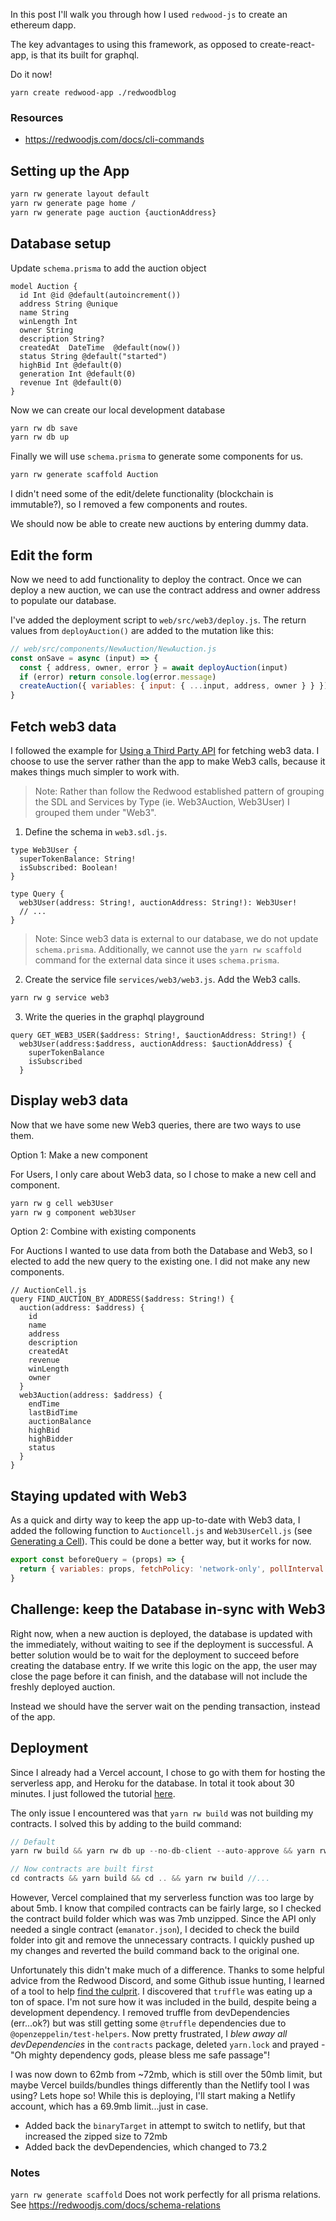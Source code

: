In this post I'll walk you through how I used `redwood-js` to create an ethereum dapp.

The key advantages to using this framework, as opposed to create-react-app, is that its built for graphql.

Do it now!

```
yarn create redwood-app ./redwoodblog
```

### Resources

- https://redwoodjs.com/docs/cli-commands

## Setting up the App

```bash
yarn rw generate layout default
yarn rw generate page home /
yarn rw generate page auction {auctionAddress}
```

## Database setup

Update `schema.prisma` to add the auction object

```
model Auction {
  id Int @id @default(autoincrement())
  address String @unique
  name String
  winLength Int
  owner String
  description String?
  createdAt  DateTime  @default(now())
  status String @default("started")
  highBid Int @default(0)
  generation Int @default(0)
  revenue Int @default(0)
}
```

Now we can create our local development database

```bash
yarn rw db save
yarn rw db up
```

Finally we will use `schema.prisma` to generate some components for us.

```bash
yarn rw generate scaffold Auction
```

I didn't need some of the edit/delete functionality (blockchain is immutable?), so I removed a few components and routes.

We should now be able to create new auctions by entering dummy data.

## Edit the form

Now we need to add functionality to deploy the contract. Once we can deploy a new auction, we can use the contract address and owner address to populate our database.

I've added the deployment script to `web/src/web3/deploy.js`. The return values from `deployAuction()` are added to the mutation like this:

```js
// web/src/components/NewAuction/NewAuction.js
const onSave = async (input) => {
  const { address, owner, error } = await deployAuction(input)
  if (error) return console.log(error.message)
  createAuction({ variables: { input: { ...input, address, owner } } })
}
```

## Fetch web3 data

I followed the example for [Using a Third Party API](https://redwoodjs.com/cookbook/using-a-third-party-api#server-side-api-integration) for fetching web3 data. I choose to use the server rather than the app to make Web3 calls, because it makes things much simpler to work with.

> Note: Rather than follow the Redwood established pattern of grouping the SDL and Services by Type (ie. Web3Auction, Web3User) I grouped them under "Web3".

1. Define the schema in `web3.sdl.js`.

```
type Web3User {
  superTokenBalance: String!
  isSubscribed: Boolean!
}

type Query {
  web3User(address: String!, auctionAddress: String!): Web3User!
  // ...
}
```

> Note: Since web3 data is external to our database, we do not update `schema.prisma`. Additionally, we cannot use the `yarn rw scaffold` command for the external data since it uses `schema.prisma`.

2. Create the service file `services/web3/web3.js`. Add the Web3 calls.

```bash
yarn rw g service web3
```

3. Write the queries in the graphql playground

```
query GET_WEB3_USER($address: String!, $auctionAddress: String!) {
  web3User(address:$address, auctionAddress: $auctionAddress) {
    superTokenBalance
    isSubscribed
  }
```

## Display web3 data

Now that we have some new Web3 queries, there are two ways to use them.

Option 1: Make a new component

For Users, I only care about Web3 data, so I chose to make a new cell and component.

```bash
yarn rw g cell web3User
yarn rw g component web3User
```

Option 2: Combine with existing components

For Auctions I wanted to use data from both the Database and Web3, so I elected to add the new query to the existing one. I did not make any new components.

```
// AuctionCell.js
query FIND_AUCTION_BY_ADDRESS($address: String!) {
  auction(address: $address) {
    id
    name
    address
    description
    createdAt
    revenue
    winLength
    owner
  }
  web3Auction(address: $address) {
    endTime
    lastBidTime
    auctionBalance
    highBid
    highBidder
    status
  }
}
```

## Staying updated with Web3

As a quick and dirty way to keep the app up-to-date with Web3 data, I added the following function to `Auctioncell.js` and `Web3UserCell.js` (see [Generating a Cell](https://redwoodjs.com/docs/cells#beforequery)). This could be done a better way, but it works for now.

```js
export const beforeQuery = (props) => {
  return { variables: props, fetchPolicy: 'network-only', pollInterval: 5000 }
}
```

## Challenge: keep the Database in-sync with Web3

Right now, when a new auction is deployed, the database is updated with the immediately, without waiting to see if the deployment is successful. A better solution would be to wait for the deployment to succeed before creating the database entry. If we write this logic on the app, the user may close the page before it can finish, and the database will not include the freshly deployed auction.

Instead we should have the server wait on the pending transaction, instead of the app.

## Deployment

Since I already had a Vercel account, I chose to go with them for hosting the serverless app, and Heroku for the database. In total it took about 30 minutes. I just followed the tutorial [here](https://redwoodjs.com/tutorial/deployment).

The only issue I encountered was that `yarn rw build` was not building my contracts. I solved this by adding to the build command:

```js
// Default
yarn rw build && yarn rw db up --no-db-client --auto-approve && yarn rw dataMigrate up

// Now contracts are built first
cd contracts && yarn build && cd .. && yarn rw build //...
```

However, Vercel complained that my serverless function was too large by about 5mb. I know that compiled contracts can be fairly large, so I checked the contract build folder which was was 7mb unzipped. Since the API only needed a single contract (`emanator.json`), I decided to check the build folder into git and remove the unnecessary contracts. I quickly pushed up my changes and reverted the build command back to the original one.

Unfortunately this didn't make much of a difference. Thanks to some helpful advice from the Redwood Discord, and some Github issue hunting, I learned of a tool to help [find the culprit](https://github.com/redwoodjs/redwood/issues/1196#issuecomment-723562940). I discovered that `truffle` was eating up a ton of space. I'm not sure how it was included in the build, despite being a development dependency. I removed truffle from devDependencies (err...ok?) but was still getting some `@truffle` dependencies due to `@openzeppelin/test-helpers`. Now pretty frustrated, I _blew away all devDependencies_ in the `contracts` package, deleted `yarn.lock` and prayed - "Oh mighty dependency gods, please bless me safe passage"!

I was now down to 62mb from ~72mb, which is still over the 50mb limit, but maybe Vercel builds/bundles things differently than the Netlify tool I was using? Lets hope so! While this is deploying, I'll start making a Netlify account, which has a 69.9mb limit...just in case.

- Added back the `binaryTarget` in attempt to switch to netlify, but that increased the zipped size to 72mb
- Added back the devDependencies, which changed to 73.2

### Notes

`yarn rw generate scaffold` Does not work perfectly for all prisma relations. See https://redwoodjs.com/docs/schema-relations

